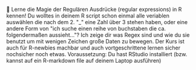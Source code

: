 🚀 Lerne die Magie der Regulären Ausdrücke (regular expressions) in R kennen! 
Du wolltes in deinem R script schon einmal alle veriablen auswählen die nach dem 2. "_" eine Zahl über 3 stehen haben, oder eine andere Form von "ich suche einen reihe von buchstaben die ca. folgendermaßen aussieht..."?
Ich zeige dir was Regex sind und wie du sie benutzt um mit wenigen Zeichen große Daten zu bewegen.
Der Kurs ist auch für R-newbies machbar und auch vortgeschrittene lernen sicher nochsicher noch etwas.
Voraussetzung: Du hast RStudio installiert (bzw. kannst auf ein R-markdown file auf deinem Laptop ausführen)
